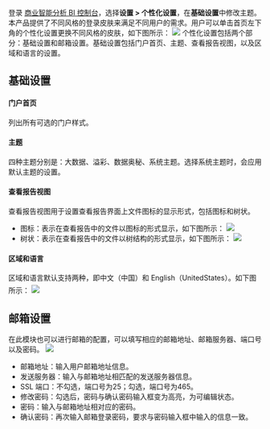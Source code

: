 登录 [商业智能分析 BI 控制台](https://console.cloud.tencent.com/bi)，选择**设置 > 个性化设置**，在**基础设置**中修改主题。本产品提供了不同风格的登录皮肤来满足不同用户的需求。用户可以单击首页左下角的个性化设置更换不同风格的皮肤，如下图所示：
![](https://main.qcloudimg.com/raw/023d72a6190a31e9420217a2250921aa.png)
个性化设置包括两个部分：基础设置和邮箱设置。基础设置包括门户首页、主题、查看报告视图，以及区域和语言的设置。

## 基础设置
#### 门户首页
列出所有可选的门户样式。

#### 主题
四种主题分别是：大数据、溢彩、数据奥秘、系统主题。选择系统主题时，会应用默认主题的设置。

#### 查看报告视图
查看报告视图用于设置查看报告界面上文件图标的显示形式，包括图标和树状。
- 图标：表示在查看报告中的文件以图标的形式显示，如下图所示：
![](https://main.qcloudimg.com/raw/f09e1c23a62d81d74bdbfc807cf7bb97.png)
- 树状：表示在查看报告中的文件以树结构的形式显示，如下图所示：
![](https://main.qcloudimg.com/raw/228f905352a831a516c2cff24c994d97.png)

#### 区域和语言
区域和语言默认支持两种，即中文（中国）和 English（UnitedStates）。如下图所示：
![](https://main.qcloudimg.com/raw/cac7498cdc565f25fd34d4cb13406502.png)

## 邮箱设置
在此模块也可以进行邮箱的配置，可以填写相应的邮箱地址、邮箱服务器、端口号以及密码。
![](https://main.qcloudimg.com/raw/9892d90b37da3477706425082dca28c4.png)
- 邮箱地址：输入用户邮箱地址信息。
- 发送服务器：输入与邮箱地址相匹配的发送服务器信息。
- SSL 端口：不勾选，端口号为25；勾选，端口号为465。
- 修改密码：勾选后，密码与确认密码输入框变为高亮，为可编辑状态。
- 密码：输入与邮箱地址相对应的密码。
- 确认密码：再次输入邮箱登录密码，要求与密码输入框中输入的信息一致。


